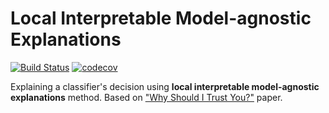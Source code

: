 # Local Interpretable Model-agnostic Explanations

[![Build Status](https://travis-ci.org/kirillseva/explain.svg?branch=master)](https://travis-ci.org/kirillseva/explain) [![codecov](https://codecov.io/gh/kirillseva/explain/branch/master/graph/badge.svg)](https://codecov.io/gh/kirillseva/explain)


Explaining a classifier's decision using **local interpretable model-agnostic explanations** method.
Based on ["Why Should I Trust You?"](https://arxiv.org/abs/1602.04938) paper.
